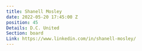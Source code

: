 ```yaml
---
title: Shanell Mosley
date: 2022-05-20 17:45:00 Z
position: 45
Details: D.C. United
Section: board
Link: https://www.linkedin.com/in/shanell-mosley/
---
```


